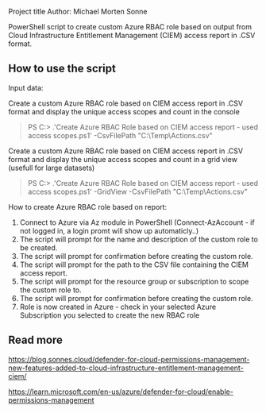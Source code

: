 Project title
Author: Michael Morten Sonne

PowerShell script to create custom Azure RBAC role based on output from Cloud Infrastructure Entitlement Management (CIEM) access report in .CSV format.

## How to use the script ##

Input data:

Create a custom Azure RBAC role based on CIEM access report in .CSV format and display the unique access scopes and count in the console
> PS C:\> .\'Create Azure RBAC Role based on CIEM access report - used access scopes.ps1' -CsvFilePath "C:\Temp\Actions.csv"

Create a custom Azure RBAC role based on CIEM access report in .CSV format and display the unique access scopes and count in a grid view (usefull for large datasets)
> PS C:\> .\'Create Azure RBAC Role based on CIEM access report - used access scopes.ps1' -GridView -CsvFilePath "C:\Temp\Actions.csv"

How to create Azure RBAC role based on report:

1. Connect to Azure via Az module in PowerShell (Connect-AzAccount - if not logged in, a login promt will show up automaticly..)
2. The script will prompt for the name and description of the custom role to be created.
3. The script will prompt for confirmation before creating the custom role.
4. The script will prompt for the path to the CSV file containing the CIEM access report.
5. The script will prompt for the resource group or subscription to scope the custom role to.
6. The script will prompt for confirmation before creating the custom role.
7. Role is now created in Azure - check in your selected Azure Subscription you selected to create the new RBAC role

## Read more ##

https://blog.sonnes.cloud/defender-for-cloud-permissions-management-new-features-added-to-cloud-infrastructure-entitlement-management-ciem/

https://learn.microsoft.com/en-us/azure/defender-for-cloud/enable-permissions-management
